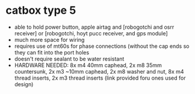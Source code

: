 # catbox type 5
   - able to hold power button, apple airtag and [robogotchi and osrr receiver] or [robogotchi, hoyt pucc receiver, and gps module]
   - much more space for wiring
   - requires use of mt60s for phase connections (without the cap ends so they can fit into the port holes
   - doesn't require sealant to be water resistant
   - HARDWARE NEEDED: 8x m4 40mm caphead, 2x m8 35mm countersunk, 2x m3 ~10mm caphead, 2x m8 washer and nut, 8x m4 thread inserts, 2x m3 thread inserts (link provided foru ones used for 
     design)
